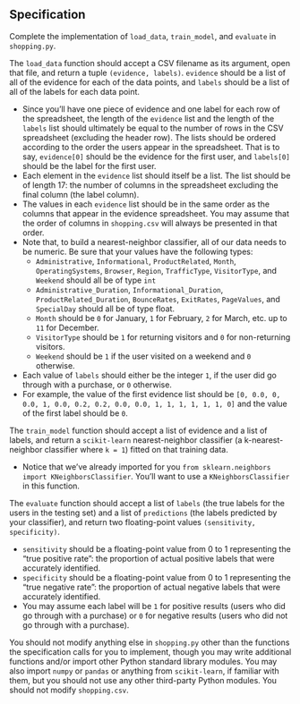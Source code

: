 ## Specification

Complete the implementation of `load_data`, `train_model`, and `evaluate` in `shopping.py`.

The `load_data` function should accept a CSV filename as its argument, open that file, and return a tuple `(evidence, labels)`. `evidence` should be a list of all of the evidence for each of the data points, and `labels` should be a list of all of the labels for each data point.

- Since you’ll have one piece of evidence and one label for each row of the spreadsheet, the length of the `evidence` list and the length of the `labels` list should ultimately be equal to the number of rows in the CSV spreadsheet (excluding the header row). The lists should be ordered according to the order the users appear in the spreadsheet. That is to say, `evidence[0]` should be the evidence for the first user, and `labels[0]` should be the label for the first user.
- Each element in the `evidence` list should itself be a list. The list should be of length 17: the number of columns in the spreadsheet excluding the final column (the label column).
- The values in each `evidence` list should be in the same order as the columns that appear in the evidence spreadsheet. You may assume that the order of columns in `shopping.csv` will always be presented in that order.
- Note that, to build a nearest-neighbor classifier, all of our data needs to be numeric. Be sure that your values have the following types:
  - `Administrative`, `Informational`, `ProductRelated`, `Month`, `OperatingSystems`, `Browser`, `Region`, `TrafficType`, `VisitorType`, and `Weekend` should all be of type `int`
  - `Administrative_Duration`, `Informational_Duration`, `ProductRelated_Duration`, `BounceRates`, `ExitRates`, `PageValues`, and `SpecialDay` should all be of type float.
  - `Month` should be `0` for January, `1` for February, `2` for March, etc. up to `11` for December.
  - `VisitorType` should be `1` for returning visitors and `0` for non-returning visitors.
  - `Weekend` should be `1` if the user visited on a weekend and `0` otherwise.
- Each value of `labels` should either be the integer `1`, if the user did go through with a purchase, or `0` otherwise.
- For example, the value of the first evidence list should be `[0, 0.0, 0, 0.0, 1, 0.0, 0.2, 0.2, 0.0, 0.0, 1, 1, 1, 1, 1, 1, 0]` and the value of the first label should be `0`.

The `train_model` function should accept a list of evidence and a list of labels, and return a `scikit-learn` nearest-neighbor classifier (a k-nearest-neighbor classifier where `k = 1`) fitted on that training data.

- Notice that we’ve already imported for you `from sklearn.neighbors import KNeighborsClassifier`. You’ll want to use a `KNeighborsClassifier` in this function.

The `evaluate` function should accept a list of `labels` (the true labels for the users in the testing set) and a list of `predictions` (the labels predicted by your classifier), and return two floating-point values `(sensitivity, specificity)`.

- `sensitivity` should be a floating-point value from 0 to 1 representing the “true positive rate”: the proportion of actual positive labels that were accurately identified.
- `specificity` should be a floating-point value from 0 to 1 representing the “true negative rate”: the proportion of actual negative labels that were accurately identified.
- You may assume each label will be `1` for positive results (users who did go through with a purchase) or `0` for negative results (users who did not go through with a purchase).

You should not modify anything else in `shopping.py` other than the functions the specification calls for you to implement, though you may write additional functions and/or import other Python standard library modules. You may also import `numpy` or `pandas` or anything from `scikit-learn`, if familiar with them, but you should not use any other third-party Python modules. You should not modify `shopping.csv`.
